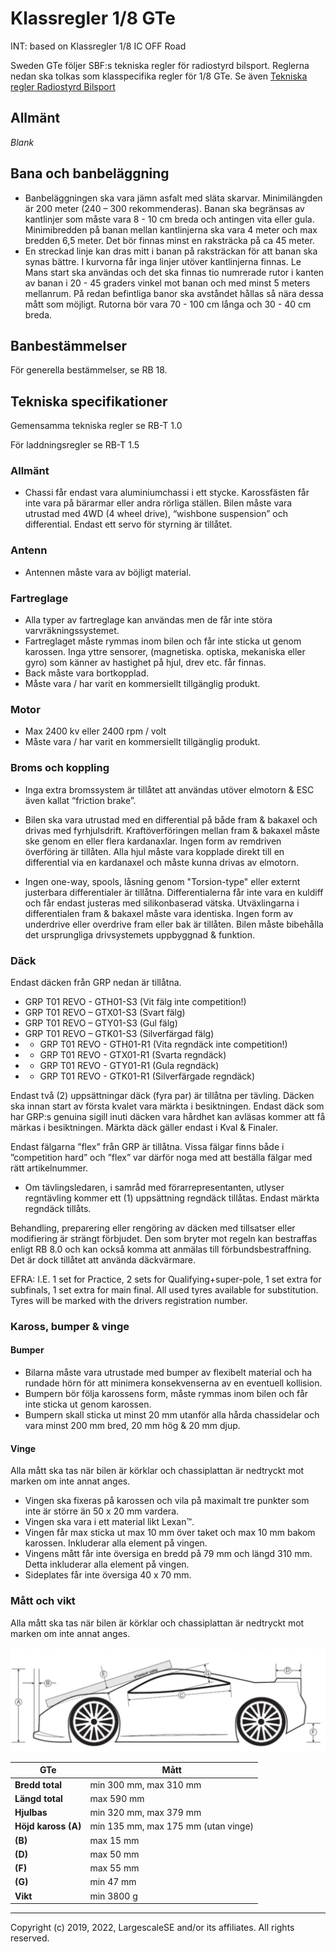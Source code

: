 
# Klassregler 1/8 GTe
INT: based on Klassregler 1/8 IC OFF Road

Sweden GTe följer SBF:s tekniska regler för radiostyrd bilsport. Reglerna nedan ska
tolkas som klasspecifika regler för 1/8 GTe. Se även [Tekniska regler Radiostyrd Bilsport](https://www.sbf.se/Regler/Radiostyrdbilsport/)

## Allmänt
*Blank*
## Bana och banbeläggning
- Banbeläggningen ska vara jämn asfalt med släta skarvar. Minimilängden är 200 meter (240 – 300 rekommenderas). Banan ska begränsas av kantlinjer som måste vara 8 - 10 cm breda och antingen vita eller gula. Minimibredden på banan mellan kantlinjerna ska vara 4 meter och max bredden 6,5 meter. Det bör finnas minst en raksträcka på ca 45 meter. 
- En streckad linje kan dras mitt i banan på raksträckan för att banan ska synas bättre. I kurvorna får inga linjer utöver kantlinjerna finnas. Le Mans start ska användas och det ska finnas tio numrerade rutor i kanten av banan i 20 - 45 graders vinkel mot banan och med minst 5 meters mellanrum. På redan befintliga banor ska avståndet hållas så nära dessa mått som möjligt. Rutorna bör vara 70 - 100 cm långa och 30 - 40 cm breda. 

## Banbestämmelser
För generella bestämmelser, se RB 18.

## Tekniska specifikationer
Gemensamma tekniska regler se RB-T 1.0

För laddningsregler se RB-T 1.5

### Allmänt
- Chassi får endast vara aluminiumchassi i ett stycke. Karossfästen får inte vara på bärarmar eller andra rörliga ställen. Bilen måste vara utrustad med 4WD (4 wheel drive), “wishbone suspension” och differential. Endast ett servo för styrning är tillåtet.
### Antenn
- Antennen måste vara av böjligt material.
### Fartreglage
- Alla typer av fartreglage kan användas men de får inte störa varvräkningssystemet.
- Fartreglaget måste rymmas inom bilen och får inte sticka ut genom karossen. Inga yttre
sensorer, (magnetiska. optiska, mekaniska eller gyro) som känner av hastighet på hjul, drev
etc. får finnas.
- Back måste vara bortkopplad.
- Måste vara / har varit en kommersiellt tillgänglig produkt.
### Motor
- Max 2400 kv eller 2400 rpm / volt
- Måste vara / har varit en kommersiellt tillgänglig produkt.
### Broms och koppling
- Inga extra bromssystem är tillåtet att användas utöver elmotorn & ESC även kallat “friction brake”.

- Bilen ska vara utrustad med en differential på både fram & bakaxel och drivas med fyrhjulsdrift. Kraftöverföringen mellan fram & bakaxel måste ske genom en eller flera kardanaxlar. Ingen form av remdriven överföring är tillåten. Alla hjul måste vara kopplade direkt till en differential via en kardanaxel och måste kunna drivas av elmotorn.

- Ingen one-way, spools, låsning genom "Torsion-type" eller externt justerbara differentialer är tillåtna. Differentialerna får inte vara en kuldiff och får endast justeras med silikonbaserad vätska. Utväxlingarna i differentialen fram & bakaxel måste vara identiska. Ingen form av underdrive eller overdrive fram eller bak är tillåten. Bilen måste bibehålla det ursprungliga drivsystemets uppbyggnad & funktion.

### Däck
Endast däcken från GRP nedan är tillåtna.
- GRP T01 REVO - GTH01-S3 (Vit fälg inte competition!)
- GRP T01 REVO – GTX01-S3 (Svart fälg)
- GRP T01 REVO – GTY01-S3 (Gul fälg)
- GRP T01 REVO – GTK01-S3 (Silverfärgad fälg)
- * GRP T01 REVO - GTH01-R1 (Vita regndäck inte competition!)
- * GRP T01 REVO - GTX01-R1 (Svarta regndäck)
- * GRP T01 REVO - GTY01-R1 (Gula regndäck)
- * GRP T01 REVO - GTK01-R1 (Silverfärgade regndäck)

Endast två (2) uppsättningar däck (fyra par) är tillåtna per tävling. Däcken ska innan start av första kvalet vara märkta i besiktningen. Endast däck som har GRP:s genuina sigill inuti däcken vara hårdhet kan avläsas kommer att få märkas i besiktningen. Märkta däck gäller endast i Kval & Finaler.

Endast fälgarna ”flex” från GRP är tillåtna. Vissa fälgar finns både i ”competition hard” och ”flex” var därför noga med att beställa fälgar med rätt artikelnummer.

* Om tävlingsledaren, i samråd med förarrepresentanten, utlyser regntävling kommer ett (1) uppsättning regndäck tillåtas. Endast märkta regndäck tillåts.

Behandling, preparering eller rengöring av däcken med tillsatser eller modifiering är strängt förbjudet. Den som bryter mot regeln kan bestraffas enligt RB 8.0 och kan också komma att anmälas
till förbundsbestraffning. Det är dock tillåtet att använda däckvärmare.

EFRA:
I.E. 1 set for Practice, 2 sets for Qualifying+super-pole, 1 set extra for subfinals, 1 set
extra for main final. All used tyres available for substitution. Tyres will be marked
with the drivers registration number.

### Kaross, bumper & vinge

#### Bumper
- Bilarna måste vara utrustade med bumper av flexibelt material och ha rundade hörn för att minimera konsekvenserna av en eventuell kollision.
- Bumpern bör följa karossens form, måste rymmas inom bilen och får inte sticka ut genom karossen.
- Bumpern skall sticka ut minst 20 mm utanför alla hårda chassidelar och vara minst 200 mm bred, 20 mm hög & 20 mm djup.

#### Vinge
Alla mått ska tas när bilen är körklar och chassiplattan är nedtryckt mot marken om inte annat anges.

- Vingen ska fixeras på karossen och vila på maximalt tre punkter som inte är större än 50 x 20 mm vardera.
- Vingen ska vara i ett material likt Lexan™.
- Vingen får max sticka ut max 10 mm över taket och max 10 mm bakom karossen. Inkluderar alla element på vingen.
- Vingens mått får inte översiga en bredd på 79 mm och längd 310 mm. Detta inkluderar alla element på vingen.
- Sideplates får inte översiga 40 x 70 mm.
### Mått och vikt
Alla mått ska tas när bilen är körklar och chassiplattan är nedtryckt mot marken om inte annat anges.

![alt text](img/car.jpg)

| GTe                 | Mått                                                                                   |
|---------------------|----------------------------------------------------------------------------------------|
| **Bredd total** | min 300 mm, max 310 mm |
| **Längd total** | max 590 mm |
| **Hjulbas** | min 320 mm, max 379 mm |
| **Höjd kaross (A)**  | min 135 mm, max 175 mm (utan vinge) |
| **(B)** | max 15 mm |
| **(D)** | max 50 mm |
| **(F)** | max 55 mm |
| **(G)** | min 47 mm |
| **Vikt** | min 3800 g |
---
Copyright (c) 2019, 2022, LargescaleSE and/or its affiliates. All rights reserved.
